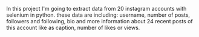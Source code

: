In this project I'm going to extract data from 20 instagram accounts with selenium in python.
these data are including: username, number of posts, followers and following, bio and more information about 24 recent posts of this account like as caption, number of likes or views.
